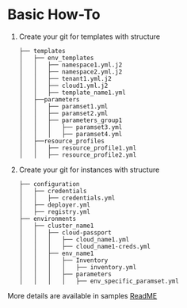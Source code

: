# Basic How-To

1. Create your git for templates with structure

    ```text
    ├── templates
    │   ├── env_templates
    │   │   ├── namespace1.yml.j2
    │   │   ├── namespace2.yml.j2
    │   │   ├── tenant1.yml.j2
    │   │   ├── cloud1.yml.j2
    │   │   ├── template_name1.yml
    │   ├──parameters
    │   │   ├── paramset1.yml
    │   │   ├── paramset2.yml
    │   │   ├── parameters_group1
    │   │   │   ├── paramset3.yml
    │   │   │   ├── paramset4.yml
    │   ├──resource_profiles
    │   │   ├── resource_profile1.yml
    │   │   ├── resource_profile2.yml
    ```

2. Create your git for instances with structure

    ```text
    ├── configuration
    │   ├── credentials
    │   │   ├── credentials.yml
    │   ├── deployer.yml
    │   ├── registry.yml
    ├── environments
    │   ├── cluster_name1
    │   │   ├── cloud-passport
    │   │   │   ├── cloud_name1.yml
    │   │   │   ├── cloud_name1-creds.yml
    │   │   ├── env_name1
    │   │   │   ├── Inventory
    │   │   │   │   ├── inventory.yml
    │   │   │   ├── parameters
    │   │   │   │   ├── env_specific_paramset.yml
    ```

More details are available in samples [ReadME](/samples/README.md)